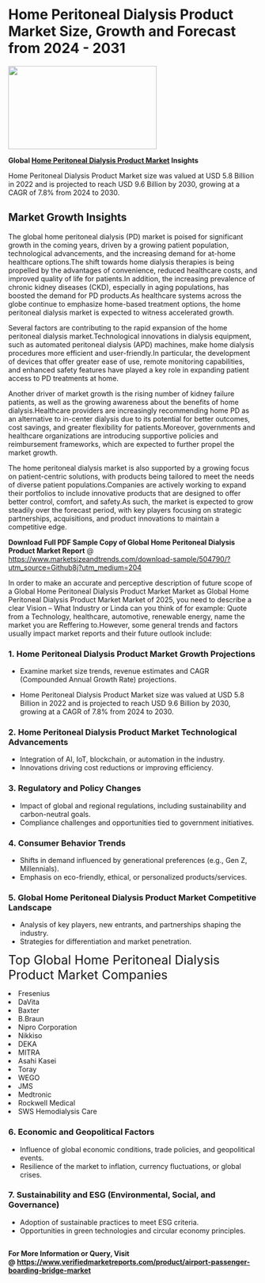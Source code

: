 <H1>Home Peritoneal Dialysis Product Market Size, Growth and Forecast from 2024 - 2031</H1><img class="aligncenter size-medium wp-image-584254" src="https://thirdeyenews.in/wp-content/uploads/2024/09/Global-Market-Research-300x168.jpeg" alt="" width="300" height="168" /><p><strong>Global&nbsp;<a href="https://www.marketsizeandtrends.com/download-sample/504790/?utm_source=Github8j?utm_medium=204">Home Peritoneal Dialysis Product Market</a> Insights</strong></p><p>Home Peritoneal Dialysis Product Market size was valued at USD 5.8 Billion in 2022 and is projected to reach USD 9.6 Billion by 2030, growing at a CAGR of 7.8% from 2024 to 2030.</p><p><h2>Market Growth Insights</h2> <p>The global home peritoneal dialysis (PD) market is poised for significant growth in the coming years, driven by a growing patient population, technological advancements, and the increasing demand for at-home healthcare options.The shift towards home dialysis therapies is being propelled by the advantages of convenience, reduced healthcare costs, and improved quality of life for patients.In addition, the increasing prevalence of chronic kidney diseases (CKD), especially in aging populations, has boosted the demand for PD products.As healthcare systems across the globe continue to emphasize home-based treatment options, the home peritoneal dialysis market is expected to witness accelerated growth.</p> <p>Several factors are contributing to the rapid expansion of the home peritoneal dialysis market.Technological innovations in dialysis equipment, such as automated peritoneal dialysis (APD) machines, make home dialysis procedures more efficient and user-friendly.In particular, the development of devices that offer greater ease of use, remote monitoring capabilities, and enhanced safety features have played a key role in expanding patient access to PD treatments at home.</p> <p>Another driver of market growth is the rising number of kidney failure patients, as well as the growing awareness about the benefits of home dialysis.Healthcare providers are increasingly recommending home PD as an alternative to in-center dialysis due to its potential for better outcomes, cost savings, and greater flexibility for patients.Moreover, governments and healthcare organizations are introducing supportive policies and reimbursement frameworks, which are expected to further propel the market growth.</p> <p>The home peritoneal dialysis market is also supported by a growing focus on patient-centric solutions, with products being tailored to meet the needs of diverse patient populations.Companies are actively working to expand their portfolios to include innovative products that are designed to offer better control, comfort, and safety.As such, the market is expected to grow steadily over the forecast period, with key players focusing on strategic partnerships, acquisitions, and product innovations to maintain a competitive edge.</p> <p><span class=""><strong>Download Full PDF Sample Copy of Global Home Peritoneal Dialysis Product Market Report</strong> @ <a href="https://www.marketsizeandtrends.com/download-sample/504790/?utm_source=Github8j?utm_medium=204" target="_blank">https://www.marketsizeandtrends.com/download-sample/504790/?utm_source=Github8j?utm_medium=204</a></span></p><p>In order to make an accurate and perceptive description of future scope of a Global&nbsp;Home Peritoneal Dialysis Product Market Market as Global&nbsp;Home Peritoneal Dialysis Product Market Market of 2025, you need to describe a clear Vision &ndash; What Industry or Linda can you think of for example: Quote from a Technology, healthcare, automotive, renewable energy, name the market you are Reffering to.However, some general trends and factors usually impact market reports and their future outlook include:</p><h3>1.&nbsp;<strong>Home Peritoneal Dialysis Product Market Growth Projections</strong></h3><ul><li>Examine market size trends, revenue estimates and CAGR (Compounded Annual Growth Rate) projections.</li><li><p>Home Peritoneal Dialysis Product Market size was valued at USD 5.8 Billion in 2022 and is projected to reach USD 9.6 Billion by 2030, growing at a CAGR of 7.8% from 2024 to 2030.</p></li></ul><h3>2.&nbsp;<strong>Home Peritoneal Dialysis Product Market Technological Advancements</strong></h3><ul><li>Integration of AI, IoT, blockchain, or automation in the industry.</li><li>Innovations driving cost reductions or improving efficiency.</li></ul><h3>3.&nbsp;<strong>Regulatory and Policy Changes</strong></h3><ul><li>Impact of global and regional regulations, including sustainability and carbon-neutral goals.</li><li>Compliance challenges and opportunities tied to government initiatives.</li></ul><h3>4.&nbsp;<strong>Consumer Behavior Trends</strong></h3><ul><li>Shifts in demand influenced by generational preferences (e.g., Gen Z, Millennials).</li><li>Emphasis on eco-friendly, ethical, or personalized products/services.</li></ul><h3>5.&nbsp;<strong>Global Home Peritoneal Dialysis Product Market Competitive Landscape</strong></h3><ul><li>Analysis of key players, new entrants, and partnerships shaping the industry.</li><li>Strategies for differentiation and market penetration.</li></ul><p data-pm-slice="1 1 []"><span style="color: inherit; font-family: inherit; font-size: 25px;">Top Global Home Peritoneal Dialysis Product Market Companies</span></p><div class="" data-test-id=""><p><li>Fresenius</li><li> DaVita</li><li> Baxter</li><li> B.Braun</li><li> Nipro Corporation</li><li> Nikkiso</li><li> DEKA</li><li> MITRA</li><li> Asahi Kasei</li><li> Toray</li><li> WEGO</li><li> JMS</li><li> Medtronic</li><li> Rockwell Medical</li><li> SWS Hemodialysis Care</li></p></div><h3>6.&nbsp;<strong>Economic and Geopolitical Factors</strong></h3><ul><li>Influence of global economic conditions, trade policies, and geopolitical events.</li><li>Resilience of the market to inflation, currency fluctuations, or global crises.</li></ul><h3>7.&nbsp;<strong>Sustainability and ESG (Environmental, Social, and Governance)</strong></h3><ul><li>Adoption of sustainable practices to meet ESG criteria.</li><li>Opportunities in green technologies and circular economy principles.</li></ul><h2><strong style="font-size: 14px;">For More Information or Query, Visit @&nbsp;</strong><a style="background-color: #ffffff; font-size: 14px;" href="https://www.marketsizeandtrends.com/report/home-peritoneal-dialysis-product-market/" target="_blank">https://www.verifiedmarketreports.com/product/airport-passenger-boarding-bridge-market</a></h2>